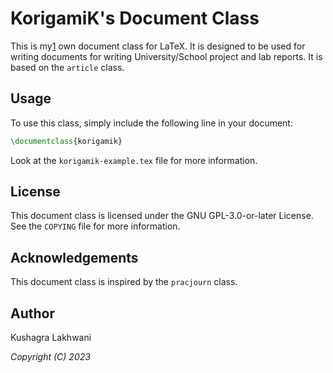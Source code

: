 # KorigamiK's Document Class

This is my[1] own document class for LaTeX. It is designed to be used for writing documents for writing University/School project and lab reports. It is based on the `article` class.

## Usage

To use this class, simply include the following line in your document:

```latex
\documentclass{korigamik}
```

Look at the `korigamik-example.tex` file for more information.

## License

This document class is licensed under the GNU GPL-3.0-or-later License. See the `COPYING` file for more information.

## Acknowledgements

This document class is inspired by the `pracjourn` class.

## Author

Kushagra Lakhwani

_Copyright (C) 2023_

[1]: [KorigamiK](https://korigamik.ml)